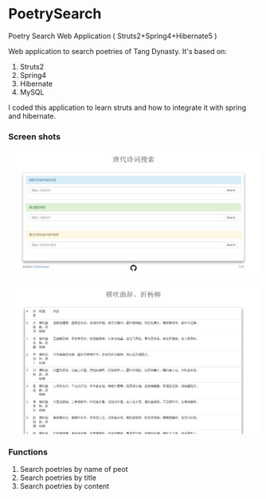 # PoetrySearch

Poetry Search Web Application ( Struts2+Spring4+Hibernate5 )

Web application to search poetries of Tang Dynasty. It's based on:

1. Struts2
2. Spring4
3. Hibernate
4. MySQL

I coded this application to learn struts and how to integrate it with spring and hibernate.

### Screen shots

![Alt text](https://github.com/DONGChuan/PoetrySearch/blob/master/screenprint/1.png "screen shot 1")

![Alt text](https://github.com/DONGChuan/PoetrySearch/blob/master/screenprint/2.png "screen shot 2")

### Functions

1. Search poetries by name of peot
2. Search poetries by title
3. Search poetries by content
